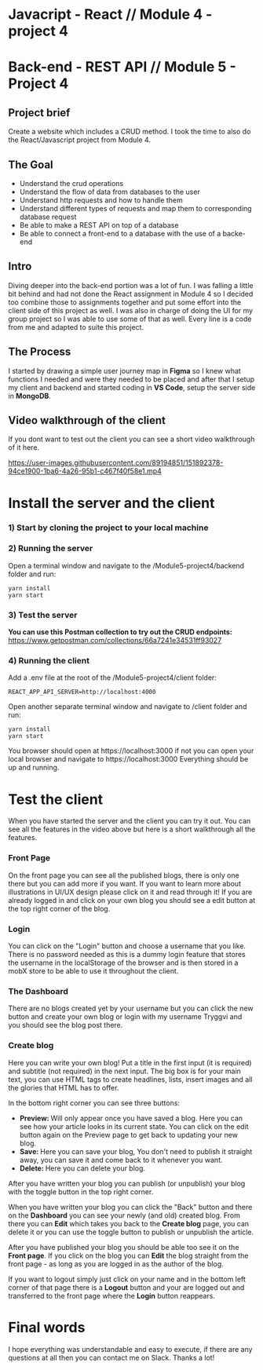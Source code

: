 # Javacript - React // Module 4 - project 4

# Back-end - REST API // Module 5 - Project 4

## Project brief

Create a website which includes a CRUD method. I took the time to also do the React/Javascript project from Module 4.

## The Goal

<ul>
<li>Understand the crud operations</li>
<li>Understand the flow of data from databases to the user</li>
<li>Understand http requests and how to handle them</li>
<li>Understand different types of requests and map them to corresponding database request</li>
<li>Be able to make a REST API on top of a database</li>
<li>Be able to connect a front-end to a database with the use of a backe-end</li>
</ul>

## Intro

Diving deeper into the back-end portion was a lot of fun. I was falling a little bit behind and had not done the React assignment in Module 4 so I decided too combine those to assignments together and put some effort into the client side of this project as well. I was also in charge of doing the UI for my group project so I was able to use some of that as well. Every line is a code from me and adapted to suite this project.

## The Process

I started by drawing a simple user journey map in <strong>Figma</strong> so I knew what functions I needed and were they needed to be placed and after that I setup my client and backend and started coding in <strong>VS Code</strong>, setup the server side in <strong>MongoDB</strong>.

## Video walkthrough of the client

If you dont want to test out the client you can see a short video walkthrough of it here.



https://user-images.githubusercontent.com/89194851/151892378-94ce1900-1ba6-4a26-95b1-c467f40f58e1.mp4




# Install the server and the client

### 1) Start by cloning the project to your local machine

### 2) Running the server

Open a terminal window and navigate to the /Module5-project4/backend folder and run:

```
yarn install
yarn start
```

### 3) Test the server

**You can use this Postman collection to try out the CRUD endpoints:**
https://www.getpostman.com/collections/66a7241e34531ff93027

### 4) Running the client

Add a .env file at the root of the /Module5-project4/client folder:

```
REACT_APP_API_SERVER=http://localhost:4000
```

Open another separate terminal window and navigate to /client folder and run:

```
yarn install
yarn start
```

You browser should open at https://localhost:3000 if not you can open your local browser and navigate to https://localhost:3000
Everything should be up and running.

# Test the client

When you have started the server and the client you can try it out. You can see all the features in the video above but here is a short walkthrough all the features.

### Front Page

On the front page you can see all the published blogs, there is only one there but you can add more if you want. If you want to learn more about illustrations in UI/UX design please click on it and read through it! If you are already logged in and click on your own blog you should see a edit button at the top right corner of the blog.

### Login

You can click on the "Login" button and choose a username that you like. There is no password needed as this is a dummy login feature that stores the username in the localStorage of the browser and is then stored in a mobX store to be able to use it throughout the client.

### The Dashboard

There are no blogs created yet by your username but you can click the new button and create your own blog or login with my username Tryggvi and you should see the blog post there.

### Create blog

Here you can write your own blog! Put a title in the first input (it is required) and subtitle (not required) in the next input. The big box is for your main text, you can use HTML tags to create headlines, lists, insert images and all the glories that HTML has to offer.

In the bottom right corner you can see three buttons:

<ul>
  <li><strong>Preview: </strong>Will only appear once you have saved a blog. Here you can see how your article looks in its current state. You can click on the edit button again on the Preview page to get back to updating your new blog. </li>
  <li><strong>Save: </strong>Here you can save your blog, You don't need to publish it straight away, you can save it and come back to it whenever you want.</li>
  <li><strong>Delete: </strong>Here you can delete your blog.
</ul>
After you have written your blog you can publish (or unpublish) your blog with the toggle button in the top right corner.

When you have written your blog you can click the "Back" button and there on the <strong>Dashboard</strong> you can see your newly (and old) created blog. From there you can <strong>Edit</strong> which takes you back to the <strong>Create blog</strong> page, you can delete it or you can use the toggle button to publish or unpublish the article.

After you have published your blog you should be able too see it on the <strong>Front page</strong>. If you click on the blog you can <strong>Edit</strong> the blog straight from the front page - as long as you are logged in as the author of the blog.

If you want to logout simply just click on your name and in the bottom left corner of that page there is a <strong>Logout</strong> button and your are logged out and transferred to the front page where the <strong>Login</strong> button reappears.

# Final words

I hope everything was understandable and easy to execute, if there are any questions at all then you can contact me on Slack. Thanks a lot!
